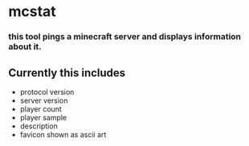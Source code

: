 # mcstat
### this tool pings a minecraft server and displays information about it. 
## Currently this includes
- protocol version
- server version
- player count
- player sample
- description
- favicon shown as ascii art